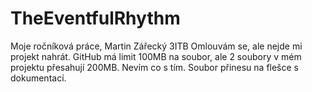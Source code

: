 # TheEventfulRhythm
Moje ročníková práce, Martin Zářecký 3ITB
Omlouvám se, ale nejde mi projekt nahrát. GitHub má limit 100MB na soubor, ale 2 soubory v mém projektu přesahují 200MB. Nevím co s tím. Soubor přinesu na flešce s dokumentací.
